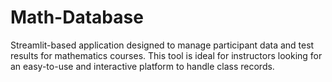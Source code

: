 # Math-Database
Streamlit-based application designed to manage participant data and test results for mathematics courses. This tool is ideal for instructors looking for an easy-to-use and interactive platform to handle class records.
